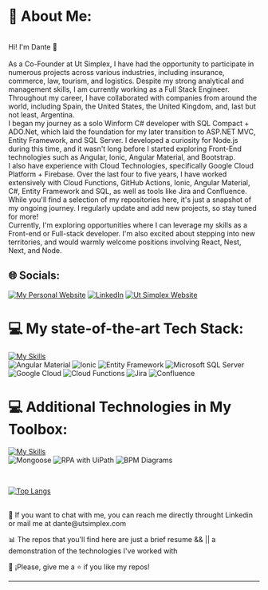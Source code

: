 # 💫 About Me:
<br>
Hi! I'm Dante 👋
⁣⁣<br> <br> 
As a Co-Founder at Ut Simplex, I have had the opportunity to participate in numerous projects across various industries, including insurance, commerce, law, tourism, and logistics. Despite my strong analytical and management skills, I am currently working as a Full Stack Engineer. Throughout my career, I have collaborated with companies from around the world, including Spain, the United States, the United Kingdom, and, last but not least, Argentina.
<br>
I began my journey as a solo Winform C# developer with SQL Compact + ADO.Net, which laid the foundation for my later transition to ASP.NET MVC, Entity Framework, and SQL Server. I developed a curiosity for Node.js during this time, and it wasn't long before I started exploring Front-End technologies such as Angular, Ionic, Angular Material, and Bootstrap.
<br>
I also have experience with Cloud Technologies, specifically Google Cloud Platform + Firebase. Over the last four to five years, I have worked extensively with Cloud Functions, GitHub Actions, Ionic, Angular Material, C#, Entity Framework and SQL, as well as tools like Jira and Confluence.
<br>
While you'll find a selection of my repositories here, it's just a snapshot of my ongoing journey. I regularly update and add new projects, so stay tuned for more!
<br>
Currently, I'm exploring opportunities where I can leverage my skills as a Front-end or Full-stack developer. I'm also excited about stepping into new territories, and would warmly welcome positions involving React, Nest, Next, and Node.


## 🌐 Socials:
[![My Personal Website](https://img.shields.io/badge/My%20Personal%20Website-%231d2d4e.svg?style=for-the-badge&logo=web&logoColor=white)](https://dante-arrighi-web.web.app)
[![LinkedIn](https://img.shields.io/badge/LinkedIn-%230077B5.svg?style=for-the-badge&logo=linkedin&logoColor=white)](https://linkedin.com/in/https://www.linkedin.com/in/dante-arrighi/)
[![Ut Simplex Website](https://img.shields.io/badge/Ut%20Simplex%20Website-%230072C6.svg?style=for-the-badge&logoColor=white)](https://utsimplex.com/)

# 💻 My state-of-the-art Tech Stack:
[![My Skills](https://skillicons.dev/icons?i=angular,typescript,redux,dotnet,cs,mysql,gcp,firebase,html,css&theme=dark)](https://skillicons.dev)
<br>
![Angular Material](https://img.shields.io/badge/Angular%20Material-%233f51b5.svg?style=for-the-badge&logo=angular&logoColor=white)
![Ionic](https://img.shields.io/badge/Ionic-%233388FF.svg?style=for-the-badge&logo=ionic&logoColor=white)
![Entity Framework](https://img.shields.io/badge/Entity%20Framework-%230072C6.svg?style=for-the-badge&logo=entity-framework&logoColor=white)
![Microsoft SQL Server](https://img.shields.io/badge/Microsoft%20SQL%20Server-CC2927?style=for-the-badge&logo=microsoft%20sql%20server&logoColor=white)
![Google Cloud](https://img.shields.io/badge/Google%20Cloud-%234285F4.svg?style=for-the-badge&logo=google-cloud&logoColor=white)
![Cloud Functions](https://img.shields.io/badge/Cloud%20Functions-%230000FF.svg?style=for-the-badge&logo=google-cloud&logoColor=white)
![Jira](https://img.shields.io/badge/Jira-%230000FF.svg?style=for-the-badge&logo=jira&logoColor=white)
![Confluence](https://img.shields.io/badge/Confluence-%23172BF4.svg?style=for-the-badge&logo=confluence&logoColor=white)

# 💻 Additional Technologies in My Toolbox:

[![My Skills](https://skillicons.dev/icons?i=vscode,visualstudio,nodejs,nestjs,express,sqlite,mysql,mongodb,postman,sentry,vite,figma,bootstrap,tailwind)](https://skillicons.dev)
<br>
![Mongoose](https://img.shields.io/badge/Mongoose-%23880000.svg?style=for-the-badge&logo=mongoose&logoColor=white)
![RPA with UiPath](https://img.shields.io/badge/UiPath-%230078D4.svg?style=for-the-badge&logo=uipath&logoColor=white)
![BPM Diagrams](https://img.shields.io/badge/BPM%20Diagrams-%230000FF.svg?style=for-the-badge&logo=visual-studio&logoColor=white)

<br>

[![Top Langs](https://github-readme-stats.vercel.app/api/top-langs/?username=arrighidante&langs_count=7&theme=dark&layout=compact)](https://github.com/arrighidante/github-readme-stats)

<br>
📧 If you want to chat with me, you can reach me directly throught Linkedin or mail me at dante@utsimplex.com

📊 The repos that you'll find here are just a brief resume && || a demonstration of the technologies I've worked with 

👏 ¡Please, give me a ⭐️ if you like my repos!

----------------------------------------------------------------------------------------------------------------------------------------------------------------------


